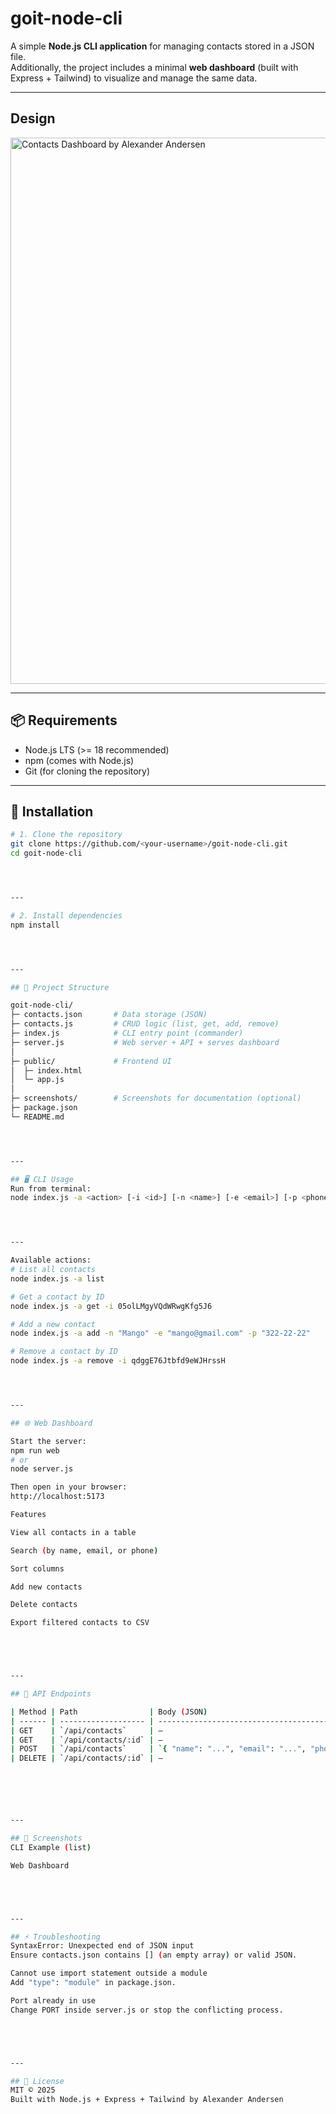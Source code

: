 

# goit-node-cli

A simple **Node.js CLI application** for managing contacts stored in a JSON file.  
Additionally, the project includes a minimal **web dashboard** (built with Express + Tailwind) to visualize and manage the same data.


---

## Design
<img width="1645" height="874" alt="Contacts Dashboard by Alexander Andersen" src="https://github.com/user-attachments/assets/3927fd0b-1f45-45da-a678-ab8ae2f7878a" />




---

## 📦 Requirements
- Node.js LTS (>= 18 recommended)
- npm (comes with Node.js)
- Git (for cloning the repository)




---

## 🚀 Installation

```bash
# 1. Clone the repository
git clone https://github.com/<your-username>/goit-node-cli.git
cd goit-node-cli




---

# 2. Install dependencies
npm install




---

## 📂 Project Structure

goit-node-cli/
├─ contacts.json       # Data storage (JSON)
├─ contacts.js         # CRUD logic (list, get, add, remove)
├─ index.js            # CLI entry point (commander)
├─ server.js           # Web server + API + serves dashboard
│
├─ public/             # Frontend UI
│  ├─ index.html
│  └─ app.js
│
├─ screenshots/        # Screenshots for documentation (optional)
├─ package.json
└─ README.md




---

## 🖥 CLI Usage
Run from terminal:
node index.js -a <action> [-i <id>] [-n <name>] [-e <email>] [-p <phone>]




---

Available actions:
# List all contacts
node index.js -a list

# Get a contact by ID
node index.js -a get -i 05olLMgyVQdWRwgKfg5J6

# Add a new contact
node index.js -a add -n "Mango" -e "mango@gmail.com" -p "322-22-22"

# Remove a contact by ID
node index.js -a remove -i qdggE76Jtbfd9eWJHrssH




---

## 🌐 Web Dashboard

Start the server:
npm run web
# or
node server.js

Then open in your browser:
http://localhost:5173

Features

View all contacts in a table

Search (by name, email, or phone)

Sort columns

Add new contacts

Delete contacts

Export filtered contacts to CSV





---

## 📡 API Endpoints

| Method | Path                | Body (JSON)                                         | Response         |
| ------ | ------------------- | --------------------------------------------------- | ---------------- |
| GET    | `/api/contacts`     | –                                                   | List of contacts |
| GET    | `/api/contacts/:id` | –                                                   | Contact or 404   |
| POST   | `/api/contacts`     | `{ "name": "...", "email": "...", "phone": "..." }` | Created contact  |
| DELETE | `/api/contacts/:id` | –                                                   | Removed contact  |






---

## 📸 Screenshots
CLI Example (list)

Web Dashboard





---

## ⚡ Troubleshooting
SyntaxError: Unexpected end of JSON input
Ensure contacts.json contains [] (an empty array) or valid JSON.

Cannot use import statement outside a module
Add "type": "module" in package.json.

Port already in use
Change PORT inside server.js or stop the conflicting process.





---

## 📝 License
MIT © 2025
Built with Node.js + Express + Tailwind by Alexander Andersen







